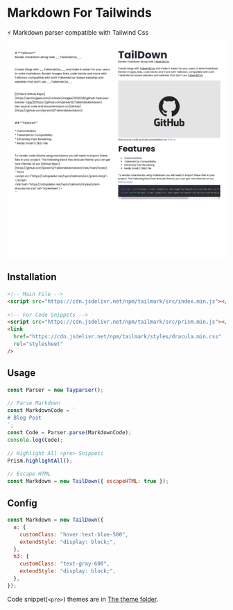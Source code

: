 # Markdown For Tailwinds

⚡ Markdown parser compatible with Tailwind Css
![Preview](./preview.png)

## Installation

```html
<!-- Main File -->
<script src="https://cdn.jsdelivr.net/npm/tailmark/src/index.min.js"></script>
```

```html
<!-- For Code Snippets -->
<script src="https://cdn.jsdelivr.net/npm/tailmark/src/prism.min.js"></script>
<link
  href="https://cdn.jsdelivr.net/npm/tailmark/styles/dracula.min.css"
  rel="stylesheet"
/>
```

## Usage

```js
const Parser = new Tayparser();
```

```js
// Parse Markdown
const MarkdownCode = `
# Blog Post
`;
const Code = Parser.parse(MarkdownCode);
console.log(Code);
```

```js
// Highlight All <pre> Snippets
Prism.highlightAll();
```

```js
// Escape HTML
const Markdown = new TailDown({ escapeHTML: true });
```

## Config

```js
const Markdown = new TailDown({
  a: {
    customClass: "hover:text-blue-500",
    extendStyle: "display: block;",
  },
  h3: {
    customClass: "text-gray-600",
    extendStyle: "display: block;",
  },
});
```

Code snippet(`<pre>`) themes are in [The theme folder](./styles).
